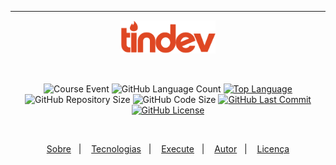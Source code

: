 ﻿___
<p align="center">
    <img src="github/tindev_logo.svg" width="30%"/>
</p>
    <br/>
<p align="center">
    <img alt="Course Event" src="https://img.shields.io/badge/omnistack-week%208-DF4723"/>
    <img alt="GitHub Language Count" src="https://img.shields.io/github/languages/count/alissonpratesperes/tindev?color=DF4723"/>
        <a href="https://github.com/alissonpratesperes/tindev/search?l=javascript"><img alt="Top Language" src="https://img.shields.io/github/languages/top/alissonpratesperes/tindev?color=DF4723"/></a>
    <img alt="GitHub Repository Size" src="https://img.shields.io/github/repo-size/alissonpratesperes/tindev?color=DF4723"/>
    <img alt="GitHub Code Size" src="https://img.shields.io/github/languages/code-size/alissonpratesperes/tindev?color=DF4723"/>
        <a href="https://github.com/alissonpratesperes/tindev/commits/main"><img alt="GitHub Last Commit" src="https://img.shields.io/github/last-commit/alissonpratesperes/tindev?color=DF4723"/></a>
        <a href ="https://github.com/alissonpratesperes/tindev/blob/main/LICENSE"><img alt="GitHub License" src="https://img.shields.io/badge/license-MIT-DF4723"/></a>
</p>
    <br/>
<p align="center">
    <a href="#dart-sobre">Sobre</a>&nbsp;&nbsp;&nbsp;|&nbsp;&nbsp;&nbsp;
    <a href="#battery-tecnologias">Tecnologias</a>&nbsp;&nbsp;&nbsp;|&nbsp;&nbsp;&nbsp;
    <a href="#electric_plug-execute">Execute</a>&nbsp;&nbsp;&nbsp;|&nbsp;&nbsp;&nbsp;
    <a href="#fuelpump-autor">Autor</a>&nbsp;&nbsp;&nbsp;|&nbsp;&nbsp;&nbsp;
    <a href="#memo-licença">Licença</a>
</p>
    <br/>